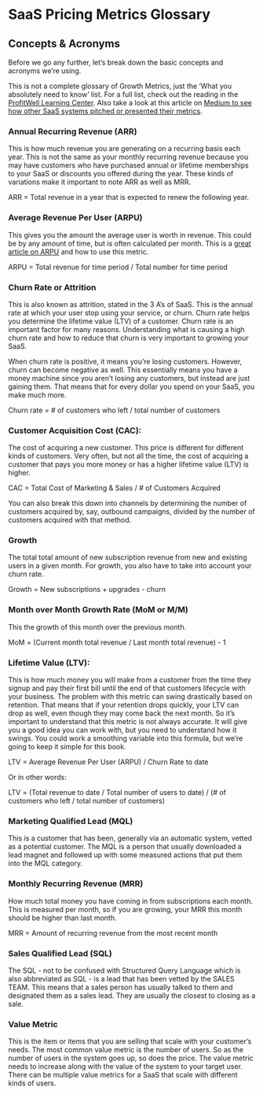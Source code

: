 # SaaS Pricing Metrics Glossary

## Concepts & Acronyms

Before we go any further, let’s break down the basic concepts and acronyms we’re using.

This is not a complete glossary of Growth Metrics, just the ‘What you absolutely need to know’ list. For a full list, check out the reading in the [ProfitWell Learning Center](https://learn.profitwell.com/l/en). Also take a look at this article on [Medium to see how other SaaS systems pitched or presented their metrics](https://medium.com/collectops/saas-startup-average-monthly-revenue-and-growth-rate-82eab2109657).

### Annual Recurring Revenue \(ARR\)

This is how much revenue you are generating on a recurring basis each year. This is not the same as your monthly recurring revenue because you may have customers who have purchased annual or lifetime memberships to your SaaS or discounts you offered during the year. These kinds of variations make it important to note ARR as well as MRR.

ARR = Total revenue in a year that is expected to renew the following year.

### Average Revenue Per User \(ARPU\)

This gives you the amount the average user is worth in revenue. This could be by any amount of time, but is often calculated per month. This is a [great article on ARPU](https://learn.profitwell.com/l/en/article/5p6WEspQR6-arpu) and how to use this metric.

ARPU = Total revenue for time period / Total number for time period

### Churn Rate or Attrition

This is also known as attrition, stated in the 3 A’s of SaaS. This is the annual rate at which your user stop using your service, or churn. Churn rate helps you determine the lifetime value \(LTV\) of a customer. Churn rate is an important factor for many reasons. Understanding what is causing a high churn rate and how to reduce that churn is very important to growing your SaaS.

When churn rate is positive, it means you’re losing customers. However, churn can become negative as well. This essentially means you have a money machine since you aren’t losing any customers, but instead are just gaining them. That means that for every dollar you spend on your SaaS, you make much more.

Churn rate = \# of customers who left / total number of customers

### Customer Acquisition Cost \(CAC\):

The cost of acquiring a new customer. This price is different for different kinds of customers. Very often, but not all the time, the cost of acquiring a customer that pays you more money or has a higher lifetime value \(LTV\) is higher.

CAC = Total Cost of Marketing & Sales / \# of Customers Acquired

You can also break this down into channels by determining the number of customers acquired by, say, outbound campaigns, divided by the number of customers acquired with that method.

### Growth

The total total amount of new subscription revenue from new and existing users in a given month. For growth, you also have to take into account your churn rate.

Growth = New subscriptions + upgrades - churn

### Month over Month Growth Rate \(MoM or M/M\)

This the growth of this month over the previous month.

MoM = \(Current month total revenue / Last month total revenue\) - 1

### Lifetime Value \(LTV\):

This is how much money you will make from a customer from the time they signup and pay their first bill until the end of that customers lifecycle with your business. The problem with this metric can swing drastically based on retention. That means that if your retention drops quickly, your LTV can drop as well, even though they may come back the next month. So it’s important to understand that this metric is not always accurate. It will give you a good idea you can work with, but you need to understand how it swings. You could work a smoothing variable into this formula, but we’re going to keep it simple for this book.

LTV = Average Revenue Per User \(ARPU\) / Churn Rate to date

Or in other words:

LTV = \(Total revenue to date / Total number of users to date\) / \(\# of customers who left / total number of customers\)

### Marketing Qualified Lead \(MQL\)

This is a customer that has been, generally via an automatic system, vetted as a potential customer. The MQL is a person that usually downloaded a lead magnet and followed up with some measured actions that put them into the MQL category.

### Monthly Recurring Revenue \(MRR\)

How much total money you have coming in from subscriptions each month. This is measured per month, so if you are growing, your MRR this month should be higher than last month.

MRR = Amount of recurring revenue from the most recent month

### Sales Qualified Lead \(SQL\)

The SQL - not to be confused with Structured Query Language which is also abbreviated as SQL - is a lead that has been vetted by the SALES TEAM. This means that a sales person has usually talked to them and designated them as a sales lead. They are usually the closest to closing as a sale. 

### Value Metric

This is the item or items that you are selling that scale with your customer’s needs. The most common value metric is the number of users. So as the number of users in the system goes up, so does the price. The value metric needs to increase along with the value of the system to your target user. There can be multiple value metrics for a SaaS that scale with different kinds of users.

